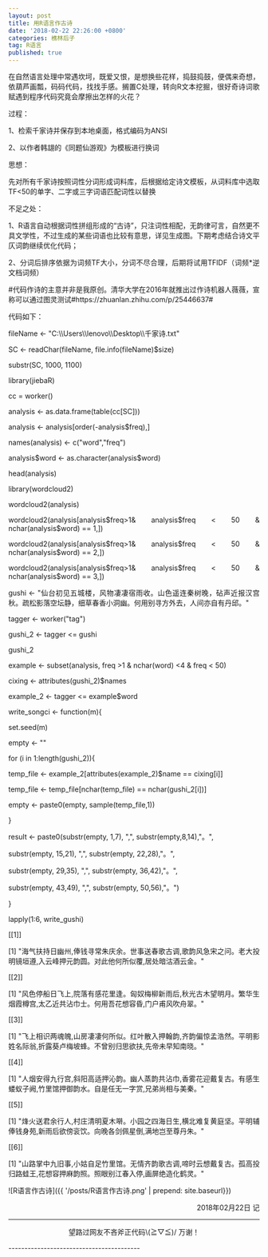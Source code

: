 ```yaml
---
layout: post
title: 用R语言作古诗
date: '2018-02-22 22:26:00 +0800'
categories: 樵林后子
tag: R语言
published: true
---
```

<p align="justify">在自然语言处理中常遇坎坷，既爱又恨，是想换些花样，捣鼓捣鼓，便偶来奇想，依葫芦画瓢，码码代码，找找手感。搁置C处理，转向R文本挖掘，很好奇诗词歌赋遇到程序代码究竟会摩擦出怎样的火花？</p>

<p align="justify">过程：</p>
<p align="justify">1、检索千家诗并保存到本地桌面，格式编码为ANSI</p>
<p align="justify">2、以作者韩翃的《同题仙游观》为模板进行换词</p>
<p align="justify"><p align="justify">思想：</p>
<p align="justify">先对所有千家诗按照词性分词形成词料库，后根据给定诗文模板，从词料库中选取TF<50的单字、二字或三字词语匹配词性以替换</p>
<p align="justify">不足之处：</p>
<p align="justify">1、R语言自动根据词性拼组形成的“古诗”，只注词性相配，无韵律可言，自然更不具文学性，不过生成的某些词语也比较有意思，详见生成图。下期考虑结合诗文平仄词韵继续优化代码；</p>
<p align="justify">2、分词后排序依据为词频TF大小，分词不尽合理，后期将试用TFIDF（词频*逆文档词频）</p>

<p align="justify">#代码作诗的主意并非是我原创。清华大学在2016年就推出过作诗机器人薇薇，宣称可以通过图灵测试#https://zhuanlan.zhihu.com/p/25446637#</p>

<p align="justify">代码如下：</p>
<p align="justify">fileName <- "C:\\Users\\lenovo\\Desktop\\千家诗.txt"</p>
<p align="justify"><p align="justify"><p align="justify">SC <- readChar(fileName, file.info(fileName)$size)</p>
<p align="justify"><p align="justify">substr(SC, 1000, 1100)</p>
<p align="justify">library(jiebaR)</p>
<p align="justify">cc = worker()</p>
<p align="justify">analysis <- as.data.frame(table(cc[SC]))</p>
<p align="justify">analysis <- analysis[order(-analysis$freq),]</p>
<p align="justify">names(analysis) <- c("word","freq")</p>
<p align="justify">analysis$word <- as.character(analysis$word)</p>
<p align="justify">head(analysis)</p>
<p align="justify">library(wordcloud2)</p>
<p align="justify">wordcloud2(analysis)</p>
<p align="justify">wordcloud2(analysis[analysis$freq>1& analysis$freq < 50 & nchar(analysis$word) == 1,])</p>
<p align="justify">wordcloud2(analysis[analysis$freq>1& analysis$freq < 50 & nchar(analysis$word) == 2,])</p>
<p align="justify">wordcloud2(analysis[analysis$freq>1& analysis$freq < 50 & nchar(analysis$word) == 3,])</p>
<p align="justify">gushi <- "仙台初见五城楼，风物凄凄宿雨收。山色遥连秦树晚，砧声近报汉宫秋。疏松影落空坛静，细草春香小洞幽。何用别寻方外去，人间亦自有丹邱。"</p>
<p align="justify">tagger <- worker("tag")</p>
<p align="justify">gushi_2 <- tagger <= gushi</p>
<p align="justify">gushi_2</p>
<p align="justify">example <- subset(analysis, freq >1 & nchar(word) <4 & freq < 50)</p>
<p align="justify">cixing <- attributes(gushi_2)$names</p>
<p align="justify"><p align="justify">example_2 <- tagger <= example$word</p>
<p align="justify">write_songci <- function(m){</p>
  <p align="justify">set.seed(m)</p>
  <p align="justify">empty <- ""</p>
  <p align="justify"><p align="justify">for (i in 1:length(gushi_2)){</p>
    <p align="justify">temp_file <- example_2[attributes(example_2)$name == cixing[i]]</p>
    <p align="justify">temp_file <- temp_file[nchar(temp_file) == nchar(gushi_2[i])]</p>
    <p align="justify">empty <- paste0(empty, sample(temp_file,1))</p>
  <p align="justify">}</p>
  <p align="justify">result <- paste0(substr(empty, 1,7), ",", substr(empty,8,14),"。",</p>
                   <p align="justify">substr(empty, 15,21), ",", substr(empty, 22,28),"。",</p>
                   <p align="justify">substr(empty, 29,35), ",", substr(empty, 36,42),"。",</p>
                   <p align="justify">substr(empty, 43,49), ",", substr(empty, 50,56),"。")</p>

<p align="justify"><p align="justify">}</p>
<p align="justify">lapply(1:6, write_gushi)</p>

<p align="justify">[[1]]</p>
<p align="justify">[1] "海气扶持日幽州,俸钱寻常朱庆余。世事送春歌古调,歌韵风急宋之问。老大投明镜垣遵,入云峰押元韵圆。对此他何所似覆,居处暗沽酒云金。"</p>

<p align="justify">[[2]]</p>
<p align="justify">[1] "风色停船日飞上,院落有感花里逢。匈奴梅柳新雨后,秋光古木望明月。繁华生烟霞樽宫,太乙近共沾巾士。何用吾花想容昏,门户甫风吹舟翠。"</p>

<p align="justify">[[3]]</p>
<p align="justify">[1] "飞上相识两魂魄,山房凄凄何所似。红叶散入押翰韵,齐韵偏惊孟浩然。平明影姓名际翁,折露葵卢梅坡蜂。不曾别归思欲扶,先帝未早知南晓。"</p></p></p></p></p>

<p align="justify">[[4]]</p>
<p align="justify">[1] "人烟安得九行宫,斜阳高适押沁韵。幽人蒸韵共沾巾,香雾花迎戴复古。有感生蝼蚁子阙,竹里馆押御韵水。自是任无一字赏,兄弟尚相与美秦。"</p></p></p></p>

<p align="justify"><p align="justify">[[5]]</p>
<p align="justify">[1] "烽火送君余行人,村庄清明夏木啭。小园之四海日生,横北难复黄庭坚。平明辅俸钱身苑,新雨后欲傍衮饮。向晚各剑佩星倒,满地岂至尊丹朱。"</p>

<p align="justify">[[6]]</p>
<p align="justify">[1] "山路掌中九旧事,小姑自足竹里馆。无情齐韵歌古调,啼时云想戴复古。孤高投归路蛙王,花想容押麻韵照。照眼别江春入停,画屏绝造化鹤灵。"</p>


![R语言作古诗]({{ '/posts/R语言作古诗.png' | prepend: site.baseurl}})



<p align="right">2018年02月22日 记</p>

-----------------------------------------

<p align="center">望路过网友不吝斧正代码\(≧▽≦)/  万谢！</p>
-----------------------------------------
